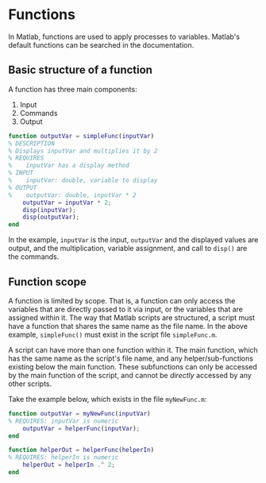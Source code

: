 # Functions

In Matlab, functions are used to apply processes to variables. Matlab's default functions can be searched in the documentation.

## Basic structure of a function
A function has three main components:
1. Input
2. Commands
3. Output

```matlab
function outputVar = simpleFunc(inputVar)
% DESCRIPTION
% Displays inputVar and multiplies it by 2
% REQUIRES
%    inputVar has a display method
% INPUT
%    inputVar: double, variable to display
% OUTPUT
%    outputVar: double, inputVar * 2
    outputVar = inputVar * 2;
    disp(inputVar);
    disp(outputVar);
end
```

In the example, `inputVar` is the input, `outputVar` and the displayed values are output, and the multiplication, variable assignment, and call to `disp()` are the commands.

## Function scope
A function is limited by scope. That is, a function can only access the variables that are directly passed to it via input, or the variables that are assigned within it.
The way that Matlab scripts are structured, a script must have a function that shares the same name as the file name. In the above example, `simpleFunc()` must exist in the script file `simpleFunc.m`.

A script can have more than one function within it. The main function, which has the same name as the script's file name, and any helper/sub-functions existing below the main function. These subfunctions can only be accessed by the main function of the script, and cannot be *directly* accessed by any other scripts.

Take the example below, which exists in the file `myNewFunc.m`:

```matlab
function outputVar = myNewFunc(inputVar)
% REQUIRES: inputVar is numeric
    outputVar = helperFunc(inputVar);
end

function helperOut = helperFunc(helperIn)
% REQUIRES: helperIn is numeric
    helperOut = helperIn .^ 2;
end
```
